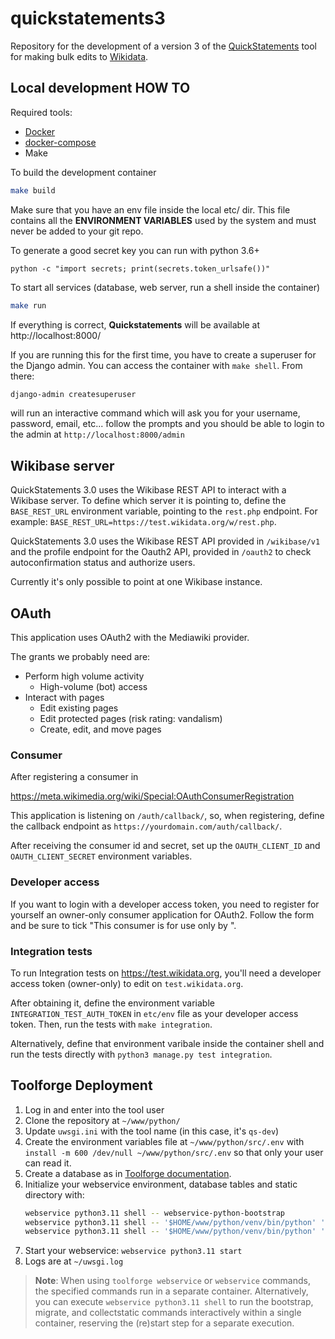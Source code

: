 # quickstatements3

Repository for the development of a version 3 of the [QuickStatements](https://www.wikidata.org/wiki/Help:QuickStatements) tool for making bulk edits to [Wikidata](https://www.wikidata.org).

## Local development HOW TO

Required tools:

* [Docker](https://docs.docker.com/engine/install/)
* [docker-compose](https://docs.docker.com/compose/install/)
* Make

To build the development container

```bash
make build
```


Make sure that you have an env file inside the local etc/ dir.
This file contains all the **ENVIRONMENT VARIABLES** used by the system and must never be added to your git repo.

To generate a good secret key you can run with python 3.6+

```
python -c "import secrets; print(secrets.token_urlsafe())"
```

To start all services (database, web server, run a shell inside the container)

```bash
make run
```


If everything is correct, **Quickstatements** will be available at http://localhost:8000/

If you are running this for the first time, you have to create a superuser for the Django admin. You can access the container with `make shell`. From there:

```bash
django-admin createsuperuser
```

will run an interactive command which will ask you for your username, password, email, etc... follow the prompts and you should be able to login to the admin at `http://localhost:8000/admin`

## Wikibase server

QuickStatements 3.0 uses the Wikibase REST API to interact with a Wikibase server.
To define which server it is pointing to, define the `BASE_REST_URL` environment variable, pointing to the `rest.php` endpoint.
For example: `BASE_REST_URL=https://test.wikidata.org/w/rest.php`.

QuickStatements 3.0 uses the Wikibase REST API provided in `/wikibase/v1` and the profile endpoint for the Oauth2 API, provided in `/oauth2` to check autoconfirmation status and authorize users.

Currently it's only possible to point at one Wikibase instance.

## OAuth

This application uses OAuth2 with the Mediawiki provider.

The grants we probably need are:

* Perform high volume activity
  * High-volume (bot) access
* Interact with pages
  * Edit existing pages
  * Edit protected pages (risk rating: vandalism)
  * Create, edit, and move pages

### Consumer

After registering a consumer in

<https://meta.wikimedia.org/wiki/Special:OAuthConsumerRegistration>

This application is listening on `/auth/callback/`, so, when registering, define the callback endpoint as `https://yourdomain.com/auth/callback/`.

After receiving the consumer id and secret, set up the `OAUTH_CLIENT_ID` and `OAUTH_CLIENT_SECRET` environment variables.

### Developer access

If you want to login with a developer access token, you need to register for yourself an owner-only consumer application for OAuth2.
Follow the form and be sure to tick "This consumer is for use only by <YOUR USERNAME>".

### Integration tests

To run Integration tests on https://test.wikidata.org, you'll need a developer access token (owner-only) to edit on `test.wikidata.org`.

After obtaining it, define the environment variable `INTEGRATION_TEST_AUTH_TOKEN` in `etc/env` file as your developer access token.
Then, run the tests with `make integration`.

Alternatively, define that environment varibale inside the container shell and run the tests directly with `python3 manage.py test integration`.

## Toolforge Deployment

1. Log in and enter into the tool user
2. Clone the repository at `~/www/python/`
3. Update `uwsgi.ini` with the tool name (in this case, it's `qs-dev`)
4. Create the environment variables file at `~/www/python/src/.env` with `install -m 600 /dev/null ~/www/python/src/.env` so that only your user can read it.
5. Create a database as in [Toolforge documentation](https://wikitech.wikimedia.org/wiki/Help:Toolforge/ToolsDB#Steps_to_create_a_user_database).
6. Initialize your webservice environment, database tables and static directory with:
   ```bash
   webservice python3.11 shell -- webservice-python-bootstrap
   webservice python3.11 shell -- '$HOME/www/python/venv/bin/python' '$HOME/www/python/src/manage.py' migrate
   webservice python3.11 shell -- '$HOME/www/python/venv/bin/python' '$HOME/www/python/src/manage.py' collectstatic --noinput
   ```
7. Start your webservice: `webservice python3.11 start`
8. Logs are at `~/uwsgi.log`

> **Note**: When using `toolforge webservice` or `webservice` commands, the specified commands run in a separate container. Alternatively, you can execute `webservice python3.11 shell` to run the bootstrap, migrate, and collectstatic commands interactively within a single container, reserving the (re)start step for a separate execution.
